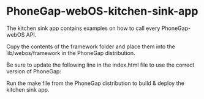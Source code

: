 PhoneGap-webOS-kitchen-sink-app
===============================

The kitchen sink app contains examples on how to call every PhoneGap-webOS API.

Copy the contents of the framework folder and place them into the lib/webos/framework in the PhoneGap distribution.

Be sure to update the following line in the index.html file to use the correct version of PhoneGap:

<script type="text/javascript" src="cordova-1.8.0.js"></script>

Run the make file from the PhoneGap distribution to build & deploy the kitchen sink app.